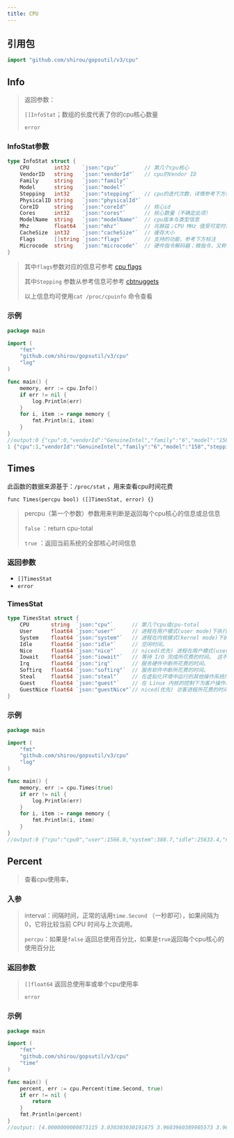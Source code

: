 ```yaml
---
title: CPU
---
```


## 引用包

```go
import "github.com/shirou/gopsutil/v3/cpu"
```

## Info

>   返回参数：
>
>   `[]InfoStat`；数组的长度代表了你的cpu核心数量
>
>   `error`

### InfoStat参数

```go
type InfoStat struct {
	CPU        int32    `json:"cpu"` 		// 第几个cpu核心
	VendorID   string   `json:"vendorId"`	// cpu的Vendor ID
	Family     string   `json:"family"`		
	Model      string   `json:"model"`
	Stepping   int32    `json:"stepping"`	// cpu的迭代次数，详情参考下方标注
	PhysicalID string   `json:"physicalId"`
	CoreID     string   `json:"coreId"`		// 核心id
	Cores      int32    `json:"cores"`		// 核心数量（不确定此项）
	ModelName  string   `json:"modelName"`	// cpu版本与类型信息
	Mhz        float64  `json:"mhz"`		// 兆赫兹；CPU MHz 值受可变时钟技术的影响
	CacheSize  int32    `json:"cacheSize"`	// 缓存大小
	Flags      []string `json:"flags"`		// 支持的功能，参考下方标注
	Microcode  string   `json:"microcode"`	// 硬件指令解码器；微指令，又称微码
}
```

>   其中`flags`参数对应的信息可参考   [cpu flags](/docs/系统杂记/cpu-flags)
>
>   其中`Stepping` 参数从参考信息可参考 [cbtnuggets](https://www.cbtnuggets.com/blog/technology/system-admin/cpu-stepping-explained)
>
>   以上信息均可使用`cat /proc/cpuinfo` 命令查看

### 示例

```go
package main

import (
	"fmt"
	"github.com/shirou/gopsutil/v3/cpu"
	"log"
)

func main() {
	memory, err := cpu.Info()
	if err != nil {
		log.Println(err)
	}
	for i, item := range memory {
		fmt.Println(i, item)
	}
}
//output:0 {"cpu":0,"vendorId":"GenuineIntel","family":"6","model":"158","stepping":10,"physicalId":"0","coreId":"0","cores":1,"modelName":"Intel(R) Core(TM) i5-8300H CPU @ 2.30GHz","mhz":4000,"cacheSize":8192,"flags":["fpu","vme","de","pse","tsc","msr","pae","mce","cx8","apic","sep","mtrr","pge","mca","cmov","pat","pse36","clflush","dts","acpi","mmx","fxsr","sse","sse2","ss","ht","tm","pbe","syscall","nx","pdpe1gb","rdtscp","lm","constant_tsc","art","arch_perfmon","pebs","bts","rep_good","nopl","xtopology","nonstop_tsc","cpuid","aperfmperf","pni","pclmulqdq","dtes64","monitor","ds_cpl","vmx","est","tm2","ssse3","sdbg","fma","cx16","xtpr","pdcm","pcid","sse4_1","sse4_2","x2apic","movbe","popcnt","tsc_deadline_timer","aes","xsave","avx","f16c","rdrand","lahf_lm","abm","3dnowprefetch","cpuid_fault","epb","invpcid_single","pti","ssbd","ibrs","ibpb","stibp","tpr_shadow","vnmi","flexpriority","ept","vpid","ept_ad","fsgsbase","tsc_adjust","bmi1","avx2","smep","bmi2","erms","invpcid","mpx","rdseed","adx","smap","clflushopt","intel_pt","xsaveopt","xsavec","xgetbv1","xsaves","dtherm","ida","arat","pln","pts","hwp","hwp_notify","hwp_act_window","hwp_epp","md_clear","flush_l1d","arch_capabilities"],"microcode":"0xf0"}
1 {"cpu":1,"vendorId":"GenuineIntel","family":"6","model":"158","stepping":10,"physicalId":"0","coreId":"1","cores":1,"modelName":"Intel(R) Core(TM) i5-8300H CPU @ 2.30GHz","mhz":4000,"cacheSize":8192,"flags":["fpu","vme","de","pse","tsc","msr","pae","mce","cx8","apic","sep","mtrr","pge","mca","cmov","pat","pse36","clflush","dts","acpi","mmx","fxsr","sse","sse2","ss","ht","tm","pbe","syscall","nx","pdpe1gb","rdtscp","lm","constant_tsc","art","arch_perfmon","pebs","bts","rep_good","nopl","xtopology","nonstop_tsc","cpuid","aperfmperf","pni","pclmulqdq","dtes64","monitor","ds_cpl","vmx","est","tm2","ssse3","sdbg","fma","cx16","xtpr","pdcm","pcid","sse4_1","sse4_2","x2apic","movbe","popcnt","tsc_deadline_timer","aes","xsave","avx","f16c","rdrand","lahf_lm","abm","3dnowprefetch","cpuid_fault","epb","invpcid_single","pti","ssbd","ibrs","ibpb","stibp","tpr_shadow","vnmi","flexpriority","ept","vpid","ept_ad","fsgsbase","tsc_adjust","bmi1","avx2","smep","bmi2","erms","invpcid","mpx","rdseed","adx","smap","clflushopt","intel_pt","xsaveopt","xsavec","xgetbv1","xsaves","dtherm","ida","arat","pln","pts","hwp","hwp_notify","hwp_act_window","hwp_epp","md_clear","flush_l1d","arch_capabilities"],"microcode":"0xf0"}......
```

## Times

此函数的数据来源基于：`/proc/stat` ，用来查看cpu时间花费

`func Times(percpu bool) ([]TimesStat, error) {}`

>   percpu（第一个参数）参数用来判断是返回每个cpu核心的信息或总信息
>
>   `false` ：return cpu-total
>
>   `true` ：返回当前系统的全部核心时间信息

### 返回参数

-   `[]TimesStat`
-   `error`

### TimesStat

```go
type TimesStat struct {
	CPU       string  `json:"cpu"`		// 第几个cpu或cpu-total
	User      float64 `json:"user"`		// 进程在用户模式(user mode)下执行所花费的时间； 在 Linux 上，这也包括访客时间(guest time)。
	System    float64 `json:"system"` 	// 进程在内核模式(kernel mode)下执行所花费的时间。
	Idle      float64 `json:"idle"`		// 空闲时间。
	Nice      float64 `json:"nice"`		// niced(优先) 进程在用户模式(user mode)下所花费的时间; 在 Linux 上，这也包括访客优先时间(guest_nice time)。
	Iowait    float64 `json:"iowait"`	// 等待 I/O 完成所花费的时间。 这不计入空闲时间中。
	Irq       float64 `json:"irq"`		// 服务硬件中断所花费的时间。
	Softirq   float64 `json:"softirq"`	// 服务软件中断所花费的时间。
	Steal     float64 `json:"steal"`	// 在虚拟化环境中运行的其他操作系统所花费的时间。
	Guest     float64 `json:"guest"`	// 在 Linux 内核的控制下为客户操作系统运行虚拟 CPU 所花费的时间
	GuestNice float64 `json:"guestNice"`// niced(优先) 访客进程所花费的时间 (用于在 Linux 内核控制下的客户操作系统的虚拟 CPU)
}
```

### 示例

```go
package main

import (
	"fmt"
	"github.com/shirou/gopsutil/v3/cpu"
	"log"
)

func main() {
	memory, err := cpu.Times(true)
	if err != nil {
		log.Println(err)
	}
	for i, item := range memory {
		fmt.Println(i, item)
	}
}
//output:0 {"cpu":"cpu0","user":1566.0,"system":388.7,"idle":25633.4,"nice":1.6,"iowait":27.0,"irq":0.0,"softirq":3.8,"steal":0.0,"guest":0.0,"guestNice":0.0}
```

## Percent

>   查看cpu使用率，

### 入参

>   interval：间隔时间，正常的话用`time.Second` （一秒即可），如果间隔为 0，它将比较当前 CPU 时间与上次调用。
>
>   `percpu`：如果是`false` 返回总使用百分比，如果是`true`返回每个cpu核心的使用百分比

### 返回参数

>   `[]float64` 返回总使用率或单个cpu使用率
>
>   `error`

### 示例

```go
package main

import (
	"fmt"
	"github.com/shirou/gopsutil/v3/cpu"
	"time"
)

func main() {
	percent, err := cpu.Percent(time.Second, true)
	if err != nil {
		return
	}
	fmt.Println(percent)
}
//output: [4.0000000000873115 3.030303030191675 3.9603960389905573 3.9603960398625166 5.882352941596076 2.020202020602899 2.0202020198828015 8.82352941210039]
```

